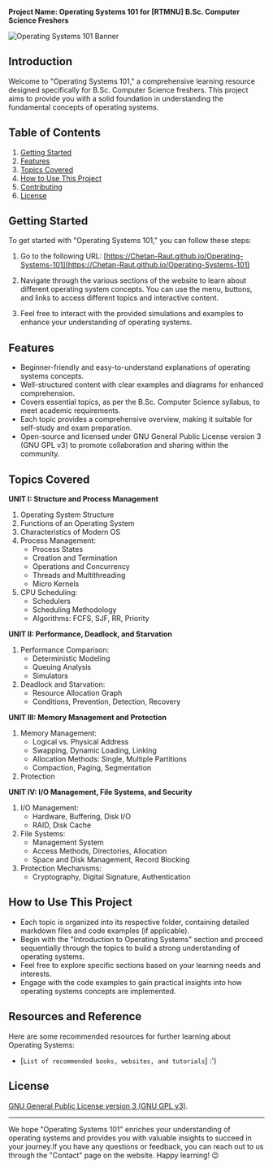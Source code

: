 **Project Name: Operating Systems 101 for [RTMNU] B.Sc. Computer Science Freshers**

![Operating Systems 101 Banner](banner.png)

## Introduction

Welcome to "Operating Systems 101," a comprehensive learning resource designed specifically for B.Sc. Computer Science freshers. This project aims to provide you with a solid foundation in understanding the fundamental concepts of operating systems.

## Table of Contents

1. [Getting Started](#getting-started)
2. [Features](#features)
3. [Topics Covered](#topics-covered)
4. [How to Use This Project](#how-to-use-this-project)
5. [Contributing](#contributing)
6. [License](#license)

## Getting Started

To get started with "Operating Systems 101," you can follow these steps:

1. Go to the following URL:
   [https://Chetan-Raut.github.io/Operating-Systems-101](https://Chetan-Raut.github.io/Operating-Systems-101)
   
2. Navigate through the various sections of the website to learn about different operating system concepts. You can use the menu, buttons, and links to access different topics and interactive content.

3. Feel free to interact with the provided simulations and examples to enhance your understanding of operating systems.

## Features

- Beginner-friendly and easy-to-understand explanations of operating systems concepts.
- Well-structured content with clear examples and diagrams for enhanced comprehension.
- Covers essential topics, as per the B.Sc. Computer Science syllabus, to meet academic requirements.
- Each topic provides a comprehensive overview, making it suitable for self-study and exam preparation.
- Open-source and licensed under GNU General Public License version 3 (GNU GPL v3) to promote collaboration and sharing within the community.

## Topics Covered

**UNIT I: Structure and Process Management**
1. Operating System Structure
2. Functions of an Operating System
3. Characteristics of Modern OS
4. Process Management:
   - Process States
   - Creation and Termination
   - Operations and Concurrency
   - Threads and Multithreading
   - Micro Kernels
5. CPU Scheduling:
   - Schedulers
   - Scheduling Methodology
   - Algorithms: FCFS, SJF, RR, Priority

**UNIT II: Performance, Deadlock, and Starvation**
1. Performance Comparison:
   - Deterministic Modeling
   - Queuing Analysis
   - Simulators
2. Deadlock and Starvation:
   - Resource Allocation Graph
   - Conditions, Prevention, Detection, Recovery

**UNIT III: Memory Management and Protection**
1. Memory Management:
   - Logical vs. Physical Address
   - Swapping, Dynamic Loading, Linking
   - Allocation Methods: Single, Multiple Partitions
   - Compaction, Paging, Segmentation
2. Protection

**UNIT IV: I/O Management, File Systems, and Security**
1. I/O Management:
   - Hardware, Buffering, Disk I/O
   - RAID, Disk Cache
2. File Systems:
   - Management System
   - Access Methods, Directories, Allocation
   - Space and Disk Management, Record Blocking
3. Protection Mechanisms:
   - Cryptography, Digital Signature, Authentication

## How to Use This Project

- Each topic is organized into its respective folder, containing detailed markdown files and code examples (if applicable).
- Begin with the "Introduction to Operating Systems" section and proceed sequentially through the topics to build a strong understanding of operating systems.
- Feel free to explore specific sections based on your learning needs and interests.
- Engage with the code examples to gain practical insights into how operating systems concepts are implemented.

## Resources and Reference

Here are some recommended resources for further learning about Operating Systems:

- [```List of recommended books, websites, and tutorials```]  :')

## License

[GNU General Public License version 3 (GNU GPL v3)](LICENSE).

---

We hope "Operating Systems 101" enriches your understanding of operating systems and provides you with valuable insights to succeed in your journey.If you have any questions or feedback, you can reach out to us through the "Contact" page on the website.
Happy learning! 😉
